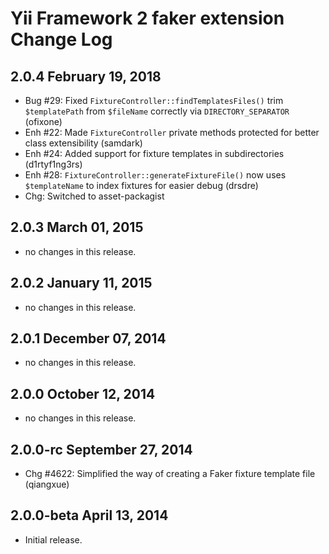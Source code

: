 Yii Framework 2 faker extension Change Log
==============================================

2.0.4 February 19, 2018
-----------------------

- Bug #29: Fixed `FixtureController::findTemplatesFiles()` trim `$templatePath` from `$fileName` correctly via `DIRECTORY_SEPARATOR` (ofixone)
- Enh #22: Made `FixtureController` private methods protected for better class extensibility (samdark)
- Enh #24: Added support for fixture templates in subdirectories (d1rtyf1ng3rs)
- Enh #28: `FixtureController::generateFixtureFile()` now uses `$templateName` to index fixtures for easier debug (drsdre)
- Chg: Switched to asset-packagist


2.0.3 March 01, 2015
--------------------

- no changes in this release.


2.0.2 January 11, 2015
----------------------

- no changes in this release.


2.0.1 December 07, 2014
-----------------------

- no changes in this release.


2.0.0 October 12, 2014
----------------------

- no changes in this release.


2.0.0-rc September 27, 2014
---------------------------

- Chg #4622: Simplified the way of creating a Faker fixture template file (qiangxue)


2.0.0-beta April 13, 2014
-------------------------

- Initial release.
